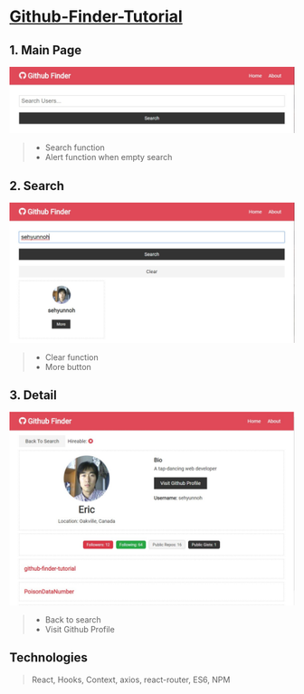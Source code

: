 # [Github-Finder-Tutorial](https://sehyunnoh.github.io/github-finder-tutorial)
## 1. Main Page
![main](img/1.mainPage.jpg)
> - Search function
> - Alert function when empty search


## 2. Search 
![search](img/2.search.jpg)
> - Clear function
> - More button


## 3. Detail 
![detail](img/3.detail.jpg)
> - Back to search
> - Visit Github Profile


## Technologies
> React, Hooks, Context, axios, react-router, ES6, NPM 